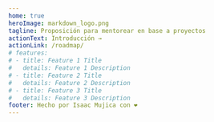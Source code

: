 ```yaml
---
home: true
heroImage: markdown_logo.png
tagline: Proposición para mentorear en base a proyectos
actionText: Introducción →
actionLink: /roadmap/
# features:
# - title: Feature 1 Title
#   details: Feature 1 Description
# - title: Feature 2 Title
#   details: Feature 2 Description
# - title: Feature 3 Title
#   details: Feature 3 Description
footer: Hecho por Isaac Mujica con ❤️
---
```

